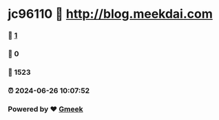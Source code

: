 # jc96110 :link: http://blog.meekdai.com 
### :page_facing_up: [1](http://blog.meekdai.com/tag.html) 
### :speech_balloon: 0 
### :hibiscus: 1523 
### :alarm_clock: 2024-06-26 10:07:52 
### Powered by :heart: [Gmeek](https://github.com/Meekdai/Gmeek)
